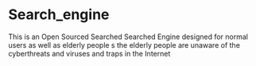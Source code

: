 # Search_engine
This is an Open Sourced Searched Searched Engine designed for normal users as well as elderly  people s the elderly people are unaware of the cyberthreats and viruses and traps in the Internet
